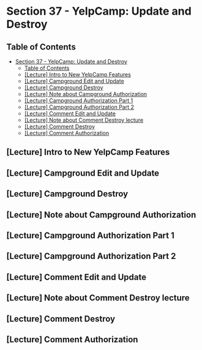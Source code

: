 # Section 37 - YelpCamp: Update and Destroy

## Table of Contents

- [Section 37 - YelpCamp: Update and Destroy](#section-37---yelpcamp-update-and-destroy)
  - [Table of Contents](#table-of-contents)
  - [[Lecture] Intro to New YelpCamp Features](#lecture-intro-to-new-yelpcamp-features)
  - [[Lecture] Campground Edit and Update](#lecture-campground-edit-and-update)
  - [[Lecture] Campground Destroy](#lecture-campground-destroy)
  - [[Lecture] Note about Campground Authorization](#lecture-note-about-campground-authorization)
  - [[Lecture] Campground Authorization Part 1](#lecture-campground-authorization-part-1)
  - [[Lecture] Campground Authorization Part 2](#lecture-campground-authorization-part-2)
  - [[Lecture] Comment Edit and Update](#lecture-comment-edit-and-update)
  - [[Lecture] Note about Comment Destroy lecture](#lecture-note-about-comment-destroy-lecture)
  - [[Lecture] Comment Destroy](#lecture-comment-destroy)
  - [[Lecture] Comment Authorization](#lecture-comment-authorization)

## [Lecture] Intro to New YelpCamp Features

## [Lecture] Campground Edit and Update

## [Lecture] Campground Destroy

## [Lecture] Note about Campground Authorization

## [Lecture] Campground Authorization Part 1

## [Lecture] Campground Authorization Part 2

## [Lecture] Comment Edit and Update

## [Lecture] Note about Comment Destroy lecture

## [Lecture] Comment Destroy

## [Lecture] Comment Authorization
